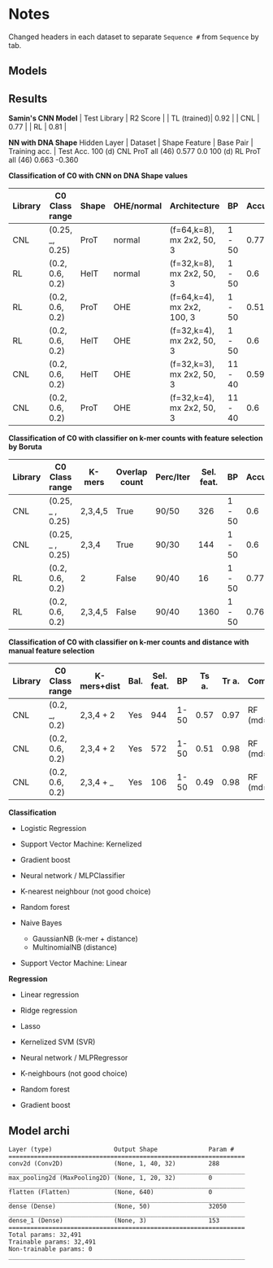 # Notes
Changed headers in each dataset to separate `Sequence #` from `Sequence` by tab.

## Models 

## Results
**Samin's CNN Model**
| Test Library | R2 Score |
|  TL (trained)| 0.92     |
|  CNL         | 0.77     | 
|  RL          | 0.81     |

**NN with DNA Shape**
Hidden Layer    | Dataset |  Shape Feature |   Base Pair   |  Training acc.   |     Test Acc.
 100 (d)             CNL        ProT             all (46)          0.577              0.0
 100 (d)             RL          ProT            all (46)         0.663             -0.360     


**Classification of C0 with CNN on DNA Shape values**


|Library|   C0 Class range |Shape | OHE/normal |     Architecture           |   BP   |  Accuracy |   
|-------| -----------------|------|------------|----------------------------|--------|-----------|
|  CNL  |  (0.25, _, 0.25) | ProT | normal     | (f=64,k=8), mx 2x2, 50, 3  | 1 - 50 |    0.77   |
|  RL   |  (0.2, 0.6, 0.2) | HelT | normal     | (f=32,k=8), mx 2x2, 50, 3  | 1 - 50 |    0.6    |
|  RL   |  (0.2, 0.6, 0.2) | ProT | OHE        | (f=64,k=4), mx 2x2, 100, 3 | 1 - 50 |    0.51   |
|  RL   |  (0.2, 0.6, 0.2) | HelT | OHE        | (f=32,k=4), mx 2x2, 50, 3  | 1 - 50 |    0.6    |
|  CNL  |  (0.2, 0.6, 0.2) | HelT | OHE        | (f=32,k=3), mx 2x2, 50, 3  |11 - 40 |    0.59   |
|  CNL  |  (0.2, 0.6, 0.2) | ProT | OHE        | (f=32,k=4), mx 2x2, 50, 3  |11 - 40 |    0.6    |


**Classification of C0 with classifier on k-mer counts with feature selection by Boruta**

|Library|   C0 Class range |  K-mers | Overlap count|Perc/Iter | Sel. feat. |   BP   |  Accuracy |   
|-------| -----------------|---------|--------------|----------|------------|--------|-----------|
|  CNL  |  (0.25, _ , 0.25)| 2,3,4,5 | True         |  90/50   |  326       | 1 - 50 |  0.6      |
|  CNL  |  (0.25, _ , 0.25)| 2,3,4   | True         |  90/30   |  144       | 1 - 50 |  0.6      |  
|  RL   |  (0.2, 0.6, 0.2) | 2       | False        |  90/40   |  16        | 1 - 50 |  0.77     |
|  RL   |  (0.2, 0.6, 0.2) | 2,3,4,5 | False        |  90/40   |  1360      | 1 - 50 |  0.76     |

**Classification of C0 with classifier on k-mer counts and distance with manual feature selection**

|Library|C0 Class range  |K-mers+dist| Bal.|Sel. feat.|  BP  |Ts a.|Tr a.| Comment   | 
|-------|----------------|-----------|-----| -------- |------|-----|-----|-----------|
|  CNL  |(0.2, _, 0.2)   |2,3,4 + 2  | Yes |  944     | 1-50 |0.57 |0.97 |RF (md=32) |
|  CNL  |(0.2, 0.6, 0.2) |2,3,4 + 2  | Yes |  572     | 1-50 |0.51 |0.98 |RF (md=inf)|
|  CNL  |(0.2, 0.6, 0.2) |2,3,4 + _  | Yes |  106     | 1-50 |0.49 |0.98 |RF (md=inf)|



**Classification**
- Logistic Regression
- Support Vector Machine: Kernelized
- Gradient boost
- Neural network / MLPClassifier
- K-nearest neighbour (not good choice)

- Random forest
- Naive Bayes
  - GaussianNB (k-mer + distance)
  - MultinomialNB (distance)
- Support Vector Machine: Linear 

**Regression**
- Linear regression
- Ridge regression
- Lasso 
- Kernelized SVM (SVR)
- Neural network / MLPRegressor

- K-neighbours (not good choice)
- Random forest
- Gradient boost





## Model archi


```
Layer (type)                 Output Shape              Param #   
=================================================================
conv2d (Conv2D)              (None, 1, 40, 32)         288       
_________________________________________________________________
max_pooling2d (MaxPooling2D) (None, 1, 20, 32)         0         
_________________________________________________________________
flatten (Flatten)            (None, 640)               0         
_________________________________________________________________
dense (Dense)                (None, 50)                32050     
_________________________________________________________________
dense_1 (Dense)              (None, 3)                 153       
=================================================================
Total params: 32,491
Trainable params: 32,491
Non-trainable params: 0
_________________________________________________________________
```
